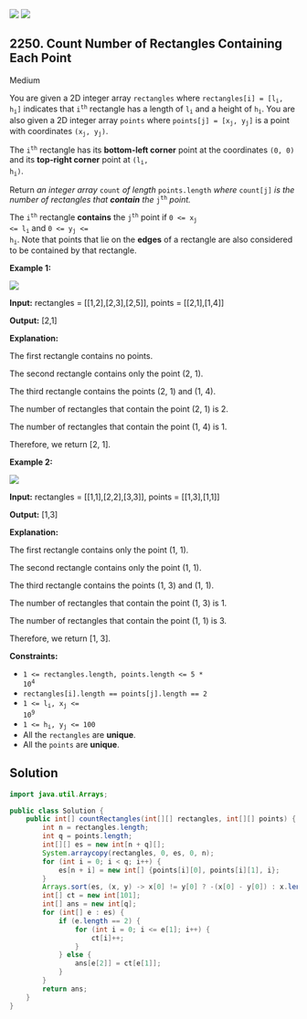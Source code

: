 [![](https://img.shields.io/github/stars/javadev/LeetCode-in-Java?label=Stars&style=flat-square)](https://github.com/javadev/LeetCode-in-Java)
[![](https://img.shields.io/github/forks/javadev/LeetCode-in-Java?label=Fork%20me%20on%20GitHub%20&style=flat-square)](https://github.com/javadev/LeetCode-in-Java/fork)

## 2250\. Count Number of Rectangles Containing Each Point

Medium

You are given a 2D integer array `rectangles` where <code>rectangles[i] = [l<sub>i</sub>, h<sub>i</sub>]</code> indicates that <code>i<sup>th</sup></code> rectangle has a length of <code>l<sub>i</sub></code> and a height of <code>h<sub>i</sub></code>. You are also given a 2D integer array `points` where <code>points[j] = [x<sub>j</sub>, y<sub>j</sub>]</code> is a point with coordinates <code>(x<sub>j</sub>, y<sub>j</sub>)</code>.

The <code>i<sup>th</sup></code> rectangle has its **bottom-left corner** point at the coordinates `(0, 0)` and its **top-right corner** point at <code>(l<sub>i</sub>, h<sub>i</sub>)</code>.

Return _an integer array_ `count` _of length_ `points.length` _where_ `count[j]` _is the number of rectangles that **contain** the_ <code>j<sup>th</sup></code> _point._

The <code>i<sup>th</sup></code> rectangle **contains** the <code>j<sup>th</sup></code> point if <code>0 <= x<sub>j</sub> <= l<sub>i</sub></code> and <code>0 <= y<sub>j</sub> <= h<sub>i</sub></code>. Note that points that lie on the **edges** of a rectangle are also considered to be contained by that rectangle.

**Example 1:**

![](https://assets.leetcode.com/uploads/2022/03/02/example1.png)

**Input:** rectangles = \[\[1,2],[2,3],[2,5]], points = \[\[2,1],[1,4]]

**Output:** [2,1]

**Explanation:** 

The first rectangle contains no points. 

The second rectangle contains only the point (2, 1). 

The third rectangle contains the points (2, 1) and (1, 4). 

The number of rectangles that contain the point (2, 1) is 2. 

The number of rectangles that contain the point (1, 4) is 1. 

Therefore, we return [2, 1].

**Example 2:**

![](https://assets.leetcode.com/uploads/2022/03/02/example2.png)

**Input:** rectangles = \[\[1,1],[2,2],[3,3]], points = \[\[1,3],[1,1]]

**Output:** [1,3]

**Explanation:** 

The first rectangle contains only the point (1, 1). 

The second rectangle contains only the point (1, 1). 

The third rectangle contains the points (1, 3) and (1, 1). 

The number of rectangles that contain the point (1, 3) is 1. 

The number of rectangles that contain the point (1, 1) is 3.

Therefore, we return [1, 3].

**Constraints:**

*   <code>1 <= rectangles.length, points.length <= 5 * 10<sup>4</sup></code>
*   `rectangles[i].length == points[j].length == 2`
*   <code>1 <= l<sub>i</sub>, x<sub>j</sub> <= 10<sup>9</sup></code>
*   <code>1 <= h<sub>i</sub>, y<sub>j</sub> <= 100</code>
*   All the `rectangles` are **unique**.
*   All the `points` are **unique**.

## Solution

```java
import java.util.Arrays;

public class Solution {
    public int[] countRectangles(int[][] rectangles, int[][] points) {
        int n = rectangles.length;
        int q = points.length;
        int[][] es = new int[n + q][];
        System.arraycopy(rectangles, 0, es, 0, n);
        for (int i = 0; i < q; i++) {
            es[n + i] = new int[] {points[i][0], points[i][1], i};
        }
        Arrays.sort(es, (x, y) -> x[0] != y[0] ? -(x[0] - y[0]) : x.length - y.length);
        int[] ct = new int[101];
        int[] ans = new int[q];
        for (int[] e : es) {
            if (e.length == 2) {
                for (int i = 0; i <= e[1]; i++) {
                    ct[i]++;
                }
            } else {
                ans[e[2]] = ct[e[1]];
            }
        }
        return ans;
    }
}
```